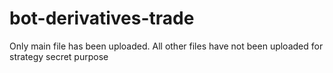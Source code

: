 # bot-derivatives-trade
Only main file has been uploaded. All other files have not been uploaded for strategy secret purpose
